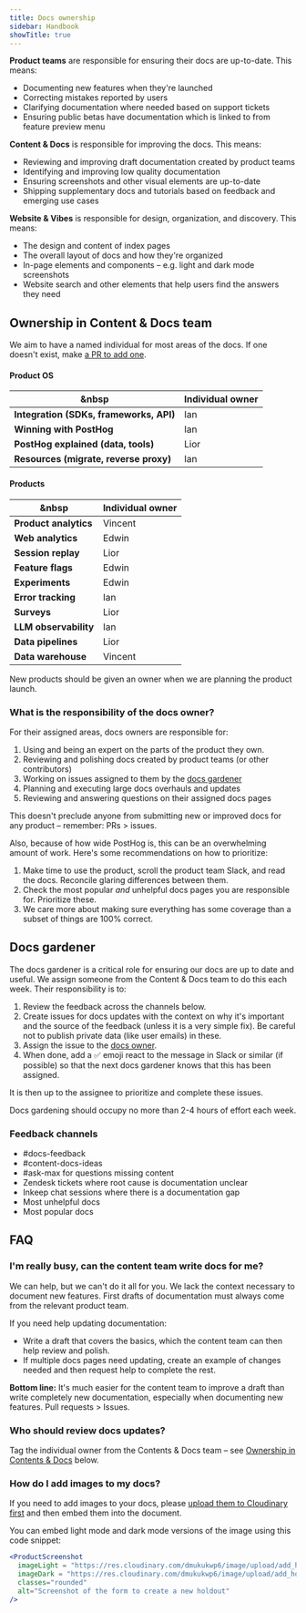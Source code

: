 ```yaml
---
title: Docs ownership
sidebar: Handbook
showTitle: true
---
```


**Product teams** are responsible for ensuring their docs are up-to-date. This means:

- Documenting new features when they're launched
- Correcting mistakes reported by users
- Clarifying documentation where needed based on support tickets
- Ensuring public betas have documentation which is linked to from feature preview menu

**Content & Docs** is responsible for improving the docs. This means:

- Reviewing and improving draft documentation created by product teams
- Identifying and improving low quality documentation
- Ensuring screenshots and other visual elements are up-to-date
- Shipping supplementary docs and tutorials based on feedback and emerging use cases

**Website & Vibes** is responsible for design, organization, and discovery. This means:

- The design and content of index pages
- The overall layout of docs and how they're organized
- In-page elements and components – e.g. light and dark mode screenshots
- Website search and other elements that help users find the answers they need

## Ownership in Content & Docs team

We aim to have a named individual for most areas of the docs. If one doesn't exist, make [a PR to add one](https://github.com/PostHog/posthog.com/blob/master/contents/handbook/content-and-docs/docs.md).

#### Product OS

| &nbsp                                   | **Individual owner** |
|-----------------------------------------|----------------------|
| **Integration (SDKs, frameworks, API)** | Ian                  |
| **Winning with PostHog**                | Ian                  |
| **PostHog explained (data, tools)**     | Lior                 |
| **Resources (migrate, reverse proxy)**  | Ian                  |

#### Products

| &nbsp                           | **Individual owner** |
|---------------------------------|----------------------|
| **Product analytics**           | Vincent              |
| **Web analytics**               | Edwin                 |
| **Session replay**              | Lior                 |
| **Feature flags**               | Edwin                |
| **Experiments**                 | Edwin                 |
| **Error tracking**              | Ian                  |
| **Surveys**                     | Lior                 |
| **LLM observability**           | Ian                  |
| **Data pipelines**              | Lior                 |
| **Data warehouse**              | Vincent               |

New products should be given an owner when we are planning the product launch.

### What is the responsibility of the docs owner?

For their assigned areas, docs owners are responsible for:

1. Using and being an expert on the parts of the product they own.
2. Reviewing and polishing docs created by product teams (or other contributors)
3. Working on issues assigned to them by the [docs gardener](#docs-gardener)
4. Planning and executing large docs overhauls and updates
5. Reviewing and answering questions on their assigned docs pages

This doesn't preclude anyone from submitting new or improved docs for any product – remember: PRs > issues.

Also, because of how wide PostHog is, this can be an overwhelming amount of work. Here's some recommendations on how to prioritize:

1. Make time to use the product, scroll the product team Slack, and read the docs. Reconcile glaring differences between them.
2. Check the most popular *and* unhelpful docs pages you are responsible for. Prioritize these. 
3. We care more about making sure everything has some coverage than a subset of things are 100% correct.

## Docs gardener

The docs gardener is a critical role for ensuring our docs are up to date and useful. We assign someone from the Content & Docs team to do this each week. Their responsibility is to:

1. Review the feedback across the channels below.
2. Create issues for docs updates with the context on why it's important and the source of the feedback (unless it is a very simple fix). Be careful not to publish private data (like user emails) in these. 
3. Assign the issue to the [docs owner](#ownership-in-content--docs-team).
4. When done, add a ✅ emoji react to the message in Slack or similar (if possible) so that the next docs gardener knows that this has been assigned.

It is then up to the assignee to prioritize and complete these issues.

Docs gardening should occupy no more than 2-4 hours of effort each week.

### Feedback channels

- #docs-feedback
- #content-docs-ideas
- #ask-max for questions missing content
- <PrivateLink url="https://posthoghelp.zendesk.com/agent/filters/33465387985947">Zendesk tickets where root cause is documentation unclear</PrivateLink>
- <PrivateLink url="https://portal.inkeep.com/posthog/projects/clz7fyu8i001bomqpr7t8lds8/chat/chat-sessions?filters={%22isOnTopic%22:%22yes%22,%22isClear%22:%22yes%22,%22firstMessageTime%22:%2230d%22,%22isDocumented%22:%22no%22}">Inkeep chat sessions</PrivateLink> where there is a documentation gap
- <PrivateLink url="https://us.posthog.com/project/2/insights/jNpQrgjg">Most unhelpful docs</PrivateLink>
- <PrivateLink url="https://us.posthog.com/project/2/insights/nfKr7JOs">Most popular docs</PrivateLink>

## FAQ

### I'm really busy, can the content team write docs for me?

We can help, but we can't do it all for you. We lack the context necessary to document new features. First drafts of documentation must always come from the relevant product team.

If you need help updating documentation:

- Write a draft that covers the basics, which the content team can then help review and polish.
- If multiple docs pages need updating, create an example of changes needed and then request help to complete the rest.

**Bottom line:** It's much easier for the content team to improve a draft than write completely new documentation, especially when documenting new features. Pull requests > Issues.

### Who should review docs updates?

Tag the individual owner from the Contents & Docs team – see [Ownership in Contents & Docs](#ownership-in-content--docs-team) below.

### How do I add images to my docs?

If you need to add images to your docs, please [upload them to Cloudinary first](/handbook/engineering/posthog-com/assets) and then embed them into the document. 

You can embed light mode and dark mode versions of the image using this code snippet:

```jsx
<ProductScreenshot
  imageLight = "https://res.cloudinary.com/dmukukwp6/image/upload/add_holdout_light_ce0827be42.png"
  imageDark = "https://res.cloudinary.com/dmukukwp6/image/upload/add_holdout_dark_cc687f7688.png"
  classes="rounded"
  alt="Screenshot of the form to create a new holdout"
/>
```